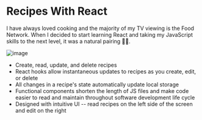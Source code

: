 # Recipes With React

I have always loved cooking and the majority of my TV viewing is the Food Network. When I decided to start learning React and taking my JavaScript skills to the next level, it was a natural pairing 🍷🍫.

![image](https://user-images.githubusercontent.com/76405547/163054896-37419b7d-b440-4bcf-b8ef-5efd9ba59f70.png)

+ Create, read, update, and delete recipes
+ React hooks allow instantaneous updates to recipes as you create, edit, or delete
+ All changes in a recipe's state automatically update local storage
+ Functional components shorten the length of JS files and make code easier to read and maintain throughout software development life cycle
+ Designed with intuitive UI -- read recipes on the left side of the screen and edit on the right
